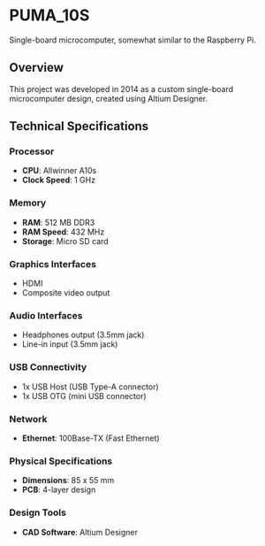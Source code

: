 # PUMA_10S
Single-board microcomputer, somewhat similar to the Raspberry Pi.

## Overview
This project was developed in 2014 as a custom single-board microcomputer design, created using Altium Designer.

## Technical Specifications

### Processor
- **CPU**: Allwinner A10s
- **Clock Speed**: 1 GHz

### Memory
- **RAM**: 512 MB DDR3
- **RAM Speed**: 432 MHz
- **Storage**: Micro SD card

### Graphics Interfaces
- HDMI
- Composite video output

### Audio Interfaces
- Headphones output (3.5mm jack)
- Line-in input (3.5mm jack)

### USB Connectivity
- 1x USB Host (USB Type-A connector)
- 1x USB OTG (mini USB connector)

### Network
- **Ethernet**: 100Base-TX (Fast Ethernet)

### Physical Specifications
- **Dimensions**: 85 x 55 mm
- **PCB**: 4-layer design

### Design Tools
- **CAD Software**: Altium Designer
